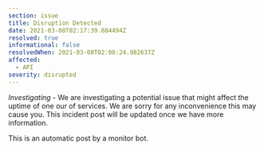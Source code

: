 ```yaml
---
section: issue
title: Disruption Detected
date: 2021-03-08T02:17:39.684494Z
resolved: true
informational: false
resolvedWhen: 2021-03-08T02:08:24.982637Z
affected:
  - API
severity: disrupted
---
```

*Investigating* - We are investigating a potential issue that might affect the uptime of one our of services. We are sorry for any inconvenience this may cause you. This incident post will be updated once we have more information.

This is an automatic post by a monitor bot.
        